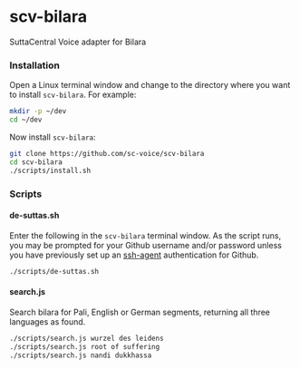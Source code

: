 # scv-bilara
SuttaCentral Voice adapter for Bilara

### Installation
Open a Linux terminal window and change to the directory
where you want to install `scv-bilara`. For example:

```bash
mkdir -p ~/dev
cd ~/dev
```

Now install `scv-bilara`:

```bash
git clone https://github.com/sc-voice/scv-bilara
cd scv-bilara
./scripts/install.sh
```

### Scripts

#### de-suttas.sh
Enter the following in the `scv-bilara` terminal window. As the script
runs, you may be prompted for your Github username and/or password
unless you have previously set up an [ssh-agent](https://www.ssh.com/ssh/agent) 
authentication for Github.

```bash
./scripts/de-suttas.sh
```

#### search.js
Search bilara for Pali, English or German segments, returning all
three languages as found.

```bash
./scripts/search.js wurzel des leidens
./scripts/search.js root of suffering
./scripts/search.js nandi dukkhassa
```
